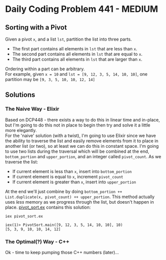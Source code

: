 # Daily Coding Problem 441 - MEDIUM
## Sorting with a Pivot

Given a pivot `x`, and a list `lst`, partition the list into three parts.
- The first part contains all elements in `lst` that are less than `x`.
- The second part contains all elements in `lst` that are equal to `x`.
- The third part contains all elements in `lst` that are larger than `x`.

Ordering within a part can be arbitrary.  
For example, given `x = 10` and `lst = [9, 12, 3, 5, 14, 10, 10]`, one partition may be `[9, 3, 5, 10, 10, 12, 14]`

## Solutions

### The Naive Way - Elixir
Based on DCP448 - there exists a way to do this in linear time and in-place, but I'm going to do this not in place to begin then try and solve it a little more elegantly.  
For the 'naive' solution (with a twist), I'm going to use Elixir since we have the ability to traverse the list and easily remove elements from it to place in another list (or two), so at least we can do this in constant space. I'm going to use two lists during the traversal which will be combined at the end, `bottom_portion` and `upper_portion`, and an integer called `pivot_count`. As we traverse the list:
- If current element is less than `x`, insert into `bottom_portion`
- If current element is equal to `x`, increment `pivot_count`
- If current element is greater than `x`, insert into `upper_portion`

At the end we'll just combine by doing `bottom_portion ++ List.duplicate(x, pivot_count) ++ upper_portion`. This method actually uses _less_ memory as we progress through the list, but doesn't happen in place. [pivot_sort.ex](pivot_sort.ex) contains this solution:
```
iex pivot_sort.ex

iex(1)> PivotSort.main([9, 12, 3, 5, 14, 10, 10], 10)
[5, 3, 9, 10, 10, 14, 12]
```

### The Optimal(?) Way - C++
Ok - time to keep pumping those C++ numbers (later)...